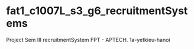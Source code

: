 fat1_c1007L_s3_g6_recruitmentSystems
====================================

Project Sem III recruitmentSystem
FPT - APTECH. 1a-yetkieu-hanoi
